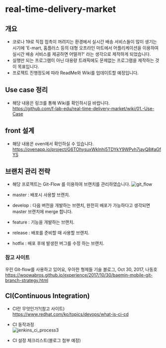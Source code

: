 # real-time-delivery-market

## 개요
* 코로나 19로 직접 접촉이 꺼려지는 환경에서 실시간 배송 서비스들이 많이 생기는 시기에 'E-mart, 홈플러스 등의 대형 오프라인 마트에서 어플리케이션을 이용하여 실시간 배송 서비스를 제공하면 어떨까?' 라는 생각으로 제작하게 되었습니다. 
* 실행만 되는 프로그램이 아닌 대용량 트래픽에도 문제없는 프로그램을 제작하는 것이 목표입니다.
* 프로젝트 진행정도에 따라 ReadMe와 Wiki를 업데이트할 예정입니다.

## Use case 정리

* 해당 내용은 링크를 통해 Wiki를 확인하시길 바랍니다.    
https://github.com/f-lab-edu/real-time-delivery-market/wiki/01.-Use-Case

## front 설계

* 해당 내용은 oven에서 확인하실 수 있습니다.    
https://ovenapp.io/project/G6TOhysuxWklnhi5TDYkY9WPvh7jayQ8#aGfYS

## 브랜치 관리 전략

* 해당 프로젝트는 Git-Flow 를 이용하여 브랜치를 관리하였습니다.
![git_flow](https://user-images.githubusercontent.com/54772162/88681478-92ce9600-d12c-11ea-8be4-8b516f54cc6d.png)

* master : 배포시 사용할 브랜치.    
* develop : 다음 버전을 개발하는 브랜치, 완전히 배포가 가능하다고 생각되면 master 브랜치에 merge 합니다.    
* feature : 기능을 개발하는 브랜치.    
* release : 배포를 준비할 때 사용할 브랜치.    
* hotfix : 배포 후에 발생한 버그를 수정 하는 브랜치.    

### 참고 사이트

우린 Git-flow를 사용하고 있어요, 우아한 형제들 기술 블로그, Oct 30, 2017, 나동호
https://woowabros.github.io/experience/2017/10/30/baemin-mobile-git-branch-strategy.html

## CI(Continuous Integration)

* CI란 무엇인가?(참고 사이트)    
https://www.redhat.com/ko/topics/devops/what-is-ci-cd    

* CI 동작과정    
![jenkins_ci_process3](https://user-images.githubusercontent.com/54772162/90030465-0a88ed00-dcf7-11ea-938b-6184f5658564.jpg)

* CI 설정 체크리스트(블로그 첨부 예정)
